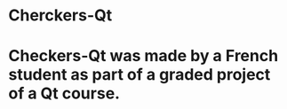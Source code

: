 # Cherckers-Qt
# Checkers-Qt was made by a French student as part of a graded project of a Qt course.
